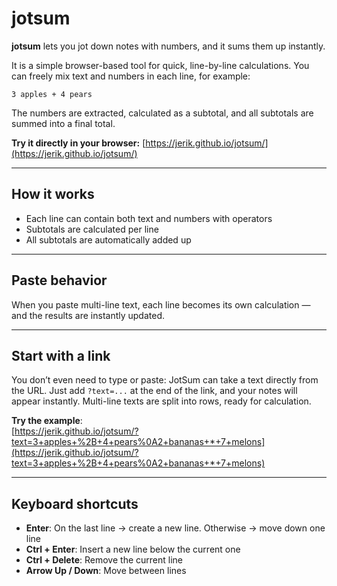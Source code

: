 # jotsum

**jotsum** lets you jot down notes with numbers, and it sums them up instantly.

It is a simple browser-based tool for quick, line-by-line calculations. You can freely mix text and numbers in each line, for example:

```
3 apples + 4 pears
```

The numbers are extracted, calculated as a subtotal, and all subtotals are summed into a final total.

**Try it directly in your browser:** [https://jerik.github.io/jotsum/](https://jerik.github.io/jotsum/)

---

## How it works

* Each line can contain both text and numbers with operators
* Subtotals are calculated per line
* All subtotals are automatically added up

---

## Paste behavior

When you paste multi-line text, each line becomes its own calculation — and the results are instantly updated.

---

## Start with a link
You don’t even need to type or paste: JotSum can take a text directly from the URL. Just add `?text=...` at the end of the link, and your notes will appear instantly. Multi-line texts are split into rows, ready for calculation. 

**Try the example**:  
[https://jerik.github.io/jotsum/?text=3+apples+%2B+4+pears%0A2+bananas+*+7+melons](https://jerik.github.io/jotsum/?text=3+apples+%2B+4+pears%0A2+bananas+*+7+melons)

---

## Keyboard shortcuts

* **Enter**: On the last line → create a new line. Otherwise → move down one line
* **Ctrl + Enter**: Insert a new line below the current one
* **Ctrl + Delete**: Remove the current line
* **Arrow Up / Down**: Move between lines

